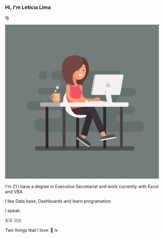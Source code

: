 ### Hi, I'm Letícia Lima 
:virgo:

<p align="center"> 
<img src="https://github.com/Letiiciia/Letiiciia/blob/master/Imagem/day.png">

</p>
I'm 21
I have a degree in Executive Secretariat and work currently with Excel and VBA

I like Data base, Dashboards and learn programation


I speak:

:es:
:us:


Two things that I love:
:beer:
:coffee:


